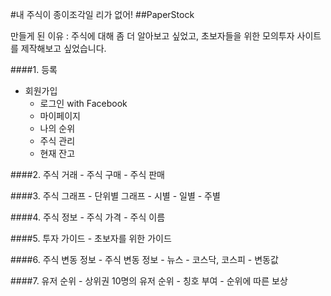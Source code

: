 #내 주식이 종이조각일 리가 없어!
##PaperStock

만들게 된 이유 : 주식에 대해 좀 더 알아보고 싶었고, 초보자들을 위한 모의투자 사이트를 제작해보고 싶었습니다.


####1. 등록
  - 회원가입
    - 로그인 with Facebook
    - 마이페이지
    - 나의 순위
    - 주식 관리
    - 현재 잔고
		  
####2. 주식 거래
    - 주식 구매
    - 주식 판매
		      
####3. 주식 그래프
    - 단위별 그래프
	- 시별
	- 일별
	- 주별
				    
####4. 주식 정보
    - 주식 가격
    - 주식 이름
					
####5. 투자 가이드
    - 초보자를 위한 가이드
					  
####6. 주식 변동 정보
    - 주식 변동 정보
    - 뉴스
    - 코스닥, 코스피
    - 변동값

####7. 유저 순위
    - 상위권 10명의 유저 순위
	- 칭호 부여
    - 순위에 따른 보상
